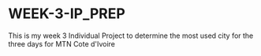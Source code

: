 # WEEK-3-IP_PREP

This is my week 3 Individual Project to determine the most used city for the three days for MTN Cote d'Ivoire
 

